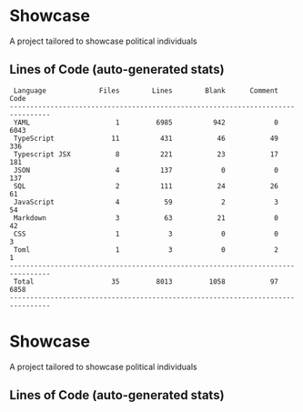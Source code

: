 # Showcase

A project tailored to showcase political individuals

## Lines of Code (auto-generated stats)

```txt<br>--------------------------------------------------------------------------------
 Language             Files        Lines        Blank      Comment         Code
--------------------------------------------------------------------------------
 YAML                     1         6985          942            0         6043
 TypeScript              11          431           46           49          336
 Typescript JSX           8          221           23           17          181
 JSON                     4          137            0            0          137
 SQL                      2          111           24           26           61
 JavaScript               4           59            2            3           54
 Markdown                 3           63           21            0           42
 CSS                      1            3            0            0            3
 Toml                     1            3            0            2            1
--------------------------------------------------------------------------------
 Total                   35         8013         1058           97         6858
--------------------------------------------------------------------------------
```

# Showcase

A project tailored to showcase political individuals

## Lines of Code (auto-generated stats)
